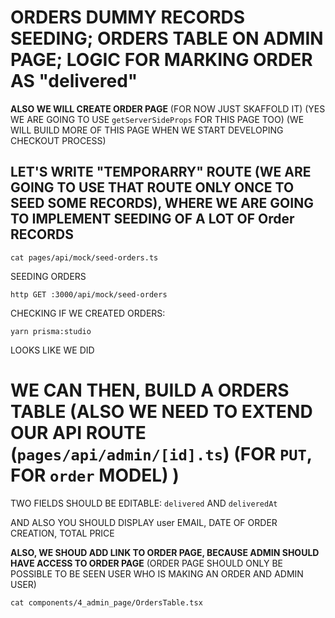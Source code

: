# ORDERS DUMMY RECORDS SEEDING; ORDERS TABLE ON ADMIN PAGE; LOGIC FOR MARKING ORDER AS "delivered"

**ALSO WE WILL CREATE ORDER PAGE** (FOR NOW JUST SKAFFOLD IT) (YES WE ARE GOING TO USE `getServerSideProps` FOR THIS PAGE TOO) (WE WILL BUILD MORE OF THIS PAGE WHEN WE START DEVELOPING CHECKOUT PROCESS)

## LET'S WRITE "TEMPORARRY" ROUTE (WE ARE GOING TO USE THAT ROUTE ONLY ONCE TO SEED SOME RECORDS), WHERE WE ARE GOING TO IMPLEMENT SEEDING OF A LOT OF Order RECORDS

```
cat pages/api/mock/seed-orders.ts
```

SEEDING ORDERS

```
http GET :3000/api/mock/seed-orders
```

CHECKING IF WE CREATED ORDERS:

```
yarn prisma:studio
```

LOOKS LIKE WE DID

# WE CAN THEN, BUILD A ORDERS TABLE (ALSO WE NEED TO EXTEND OUR API ROUTE (`pages/api/admin/[id].ts`) (FOR `PUT`, FOR `order` MODEL) )

TWO FIELDS SHOULD BE EDITABLE: `delivered` AND `deliveredAt`

AND ALSO YOU SHOULD DISPLAY user EMAIL, DATE OF ORDER CREATION, TOTAL PRICE

**ALSO, WE SHOUD ADD LINK TO ORDER PAGE, BECAUSE ADMIN SHOULD HAVE ACCESS TO ORDER PAGE** (ORDER PAGE SHOULD ONLY BE POSSIBLE TO BE SEEN USER WHO IS MAKING AN ORDER AND ADMIN USER)

```
cat components/4_admin_page/OrdersTable.tsx
```